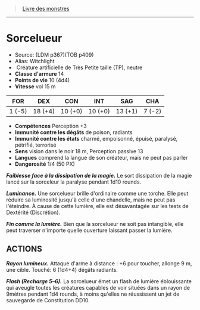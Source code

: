 ﻿> [Livre des monstres](tome_of_beasts.md)

---

# Sorcelueur

- Source: (LDM p367)(TOB p409)
- Alias: Witchlight
-  Créature artificielle de Très Petite taille (TP), neutre
- **Classe d'armure** 14
- **Points de vie** 10 (4d4)
- **Vitesse** vol 15 m

|FOR|DEX|CON|INT|SAG|CHA|
|---|---|---|---|---|---|
|1 (-5)|18 (+4)|10 (+0)|10 (+0)|13 (+1)|7 (-2)|

- **Compétences** Perception +3
- **Immunité contre les dégâts** de poison, radiants
- **Immunité contre les états** charmé, empoisonné, épuisé, paralysé, pétrifié, terrorisé
- **Sens** vision dans le noir 18 m, Perception passive 13
- **Langues** comprend la langue de son créateur, mais ne peut pas parler
- **Dangerosité** 1/4 (50 PX)

**_Faiblesse face à la dissipation de la magie._** Le sort dissipation de la magie lancé sur la sorceleur la paralyse pendant 1d10 rounds.

**_Luminance._** Une sorcelueur brille d'ordinaire comme une torche. Elle peut réduire sa luminosité jusqu'à celle d'une chandelle, mais ne peut pas l'éteindre. À cause de cette lumière, elle est désavantagée sur les tests de Dextérité (Discrétion).

**_Fin comme la lumière._** Bien que la sorcelueur ne soit pas intangible, elle peut traverser n'importe quelle ouverture laissant passer la lumière.

## ACTIONS

**_Rayon lumineux._** Attaque d'arme à distance : +6 pour toucher, allonge 9 m, une cible. Touché: 6 (1d4+4) dégâts radiants.

**_Flash (Recharge 5–6)._** La sorcelueur émet un flash de lumière éblouissante qui aveugle toutes les créatures capables de voir situées dans un rayon de 9mètres pendant 1d4 rounds, à moins qu'elles ne réussissent un jet de sauvegarde de Constitution DD10.

